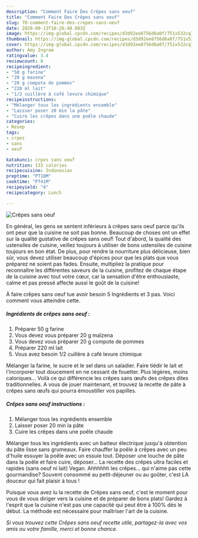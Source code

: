 ```yaml
---
description: "Comment Faire Des Crêpes sans oeuf"
title: "Comment Faire Des Crêpes sans oeuf"
slug: 70-comment-faire-des-crepes-sans-oeuf
date: 2020-09-13T10:26:48.603Z
image: https://img-global.cpcdn.com/recipes/d3d92ee8756d6a0f/751x532cq70/crepes-sans-oeuf-photo-principale-de-la-recette.jpg
thumbnail: https://img-global.cpcdn.com/recipes/d3d92ee8756d6a0f/751x532cq70/crepes-sans-oeuf-photo-principale-de-la-recette.jpg
cover: https://img-global.cpcdn.com/recipes/d3d92ee8756d6a0f/751x532cq70/crepes-sans-oeuf-photo-principale-de-la-recette.jpg
author: Amy Ingram
ratingvalue: 3.4
reviewcount: 8
recipeingredient:
- "50 g farine"
- "20 g mazena"
- "20 g compote de pommes"
- "220 ml lait"
- "1/2 cuillère à café levure chimique"
recipeinstructions:
- "Mélanger tous les ingrédients ensemble"
- "Laisser poser 20 min la pâte"
- "Cuire les crêpes dans une poêle chaude"
categories:
- Resep
tags:
- crpes
- sans
- oeuf

katakunci: crpes sans oeuf 
nutrition: 133 calories
recipecuisine: Indonesian
preptime: "PT18M"
cooktime: "PT41M"
recipeyield: "4"
recipecategory: Lunch

---
```



![Crêpes sans oeuf](https://img-global.cpcdn.com/recipes/d3d92ee8756d6a0f/751x532cq70/crepes-sans-oeuf-photo-principale-de-la-recette.jpg)

En général, les gens se sentent inférieurs à crêpes sans oeuf parce qu'ils ont peur que la cuisine ne soit pas bonne. Beaucoup de choses ont un effet sur la qualité gustative de crêpes sans oeuf! Tout d'abord, la qualité des ustensiles de cuisine, veillez toujours à utiliser de bons ustensiles de cuisine toujours en bon état. De plus, pour rendre la nourriture plus délicieuse, bien sûr, vous devez utiliser beaucoup d'épices pour que les plats que vous préparez ne soient pas fades. Ensuite, multipliez la pratique pour reconnaître les différentes saveurs de la cuisine, profitez de chaque étape de la cuisine avec tout votre cœur, car la sensation d'être enthousiaste, calme et pas pressé affecte aussi le goût de la cuisine!

<!--inarticleads1-->

À faire crêpes sans oeuf tue avoir besoin 5 Ingrédients et 3 pas. Voici comment vous atteindre cette.

##### Ingrédients de crêpes sans oeuf :

1. Préparer 50 g farine
1. Vous devez vous préparer 20 g maïzena
1. Vous devez vous préparer 20 g compote de pommes
1. Préparer 220 ml lait
1. Vous avez besoin 1/2 cuillère à café levure chimique


Mélanger la farine, le sucre et le sel dans un saladier. Faire tiédir le lait et l&#39;incorporer tout doucement en ne cessant de fouetter. Plus légères, moins caloriques… Voilà ce qui différencie les crêpes sans œufs des crêpes dites traditionnelles. A vous de jouer maintenant, et trouvez la recette de pâte à crêpes sans œufs qui pourra émoustiller vos papilles. 

<!--inarticleads2-->

##### Crêpes sans oeuf instructions :

1. Mélanger tous les ingrédients ensemble
1. Laisser poser 20 min la pâte
1. Cuire les crêpes dans une poêle chaude


Mélanger tous les ingrédients avec un batteur électrique jusqu&#39;à obtention du pâte lisse sans grumeaux. Faire chauffer la poêle à crêpes avec un peu d&#39;huile essuyer la poêle avec un essuie tout. Déposer une louche de pâte dans la poêle et faire cuire, déposer… La recette des crêpes ultra faciles et rapides (sans oeuf ni lait) Vegan. Ahhhhhh les crêpes… qui n&#39;aime pas cette gourmandise? Souvent consommé au petit-déjeuner ou au goûter, c&#39;est LA douceur qui fait plaisir à tous ! 

<!--inarticleads1-->

<p>
Puisque vous avez lu la recette de Crêpes sans oeuf, c'est le moment pour vous de vous diriger vers la cuisine et de préparer de bons plats! Gardez à l'esprit que la cuisine n'est pas une capacité qui peut être à 100% dès le début. La méthode est nécessaire pour maîtriser l'art de la cuisine.
</p>

<p>
<i>Si vous trouvez cette Crêpes sans oeuf recette utile, partagez-la avec vos amis ou votre famille, merci et bonne chance.</i>
</p>
